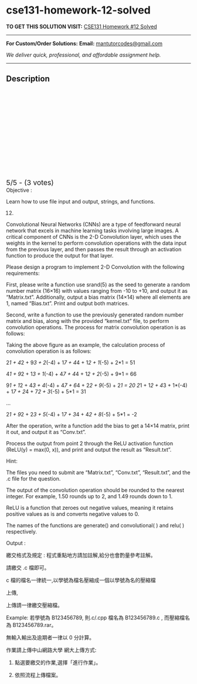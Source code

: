# cse131-homework-12-solved
**TO GET THIS SOLUTION VISIT:** [CSE131 Homework #12 Solved](https://mantutor.com/product/cse131-homework-12-solved/)


---

**For Custom/Order Solutions:** **Email:** mantutorcodes@gmail.com  

*We deliver quick, professional, and affordable assignment help.*

---

<h2>Description</h2>



<div class="kk-star-ratings kksr-auto kksr-align-center kksr-valign-top" data-payload="{&quot;align&quot;:&quot;center&quot;,&quot;id&quot;:&quot;116000&quot;,&quot;slug&quot;:&quot;default&quot;,&quot;valign&quot;:&quot;top&quot;,&quot;ignore&quot;:&quot;&quot;,&quot;reference&quot;:&quot;auto&quot;,&quot;class&quot;:&quot;&quot;,&quot;count&quot;:&quot;3&quot;,&quot;legendonly&quot;:&quot;&quot;,&quot;readonly&quot;:&quot;&quot;,&quot;score&quot;:&quot;5&quot;,&quot;starsonly&quot;:&quot;&quot;,&quot;best&quot;:&quot;5&quot;,&quot;gap&quot;:&quot;4&quot;,&quot;greet&quot;:&quot;Rate this product&quot;,&quot;legend&quot;:&quot;5\/5 - (3 votes)&quot;,&quot;size&quot;:&quot;24&quot;,&quot;title&quot;:&quot;CSE131 Homework #12 Solved&quot;,&quot;width&quot;:&quot;138&quot;,&quot;_legend&quot;:&quot;{score}\/{best} - ({count} {votes})&quot;,&quot;font_factor&quot;:&quot;1.25&quot;}">

<div class="kksr-stars">

<div class="kksr-stars-inactive">
            <div class="kksr-star" data-star="1" style="padding-right: 4px">


<div class="kksr-icon" style="width: 24px; height: 24px;"></div>
        </div>
            <div class="kksr-star" data-star="2" style="padding-right: 4px">


<div class="kksr-icon" style="width: 24px; height: 24px;"></div>
        </div>
            <div class="kksr-star" data-star="3" style="padding-right: 4px">


<div class="kksr-icon" style="width: 24px; height: 24px;"></div>
        </div>
            <div class="kksr-star" data-star="4" style="padding-right: 4px">


<div class="kksr-icon" style="width: 24px; height: 24px;"></div>
        </div>
            <div class="kksr-star" data-star="5" style="padding-right: 4px">


<div class="kksr-icon" style="width: 24px; height: 24px;"></div>
        </div>
    </div>

<div class="kksr-stars-active" style="width: 138px;">
            <div class="kksr-star" style="padding-right: 4px">


<div class="kksr-icon" style="width: 24px; height: 24px;"></div>
        </div>
            <div class="kksr-star" style="padding-right: 4px">


<div class="kksr-icon" style="width: 24px; height: 24px;"></div>
        </div>
            <div class="kksr-star" style="padding-right: 4px">


<div class="kksr-icon" style="width: 24px; height: 24px;"></div>
        </div>
            <div class="kksr-star" style="padding-right: 4px">


<div class="kksr-icon" style="width: 24px; height: 24px;"></div>
        </div>
            <div class="kksr-star" style="padding-right: 4px">


<div class="kksr-icon" style="width: 24px; height: 24px;"></div>
        </div>
    </div>
</div>


<div class="kksr-legend" style="font-size: 19.2px;">
            5/5 - (3 votes)    </div>
    </div>
Objective :

Learn how to use file input and output, strings, and functions.

12.

Convolutional Neural Networks (CNNs) are a type of feedforward neural network that excels in machine learning tasks involving large images. A critical component of CNNs is the 2-D Convolution layer, which uses the weights in the kernel to perform convolution operations with the data input from the previous layer, and then passes the result through an activation function to produce the output for that layer.

Please design a program to implement 2-D Convolution with the following requirements:

First, please write a function use srand(5) as the seed to generate a random number matrix (16×16) with values ranging from -10 to +10, and output it as “Matrix.txt”. Additionally, output a bias matrix (14×14) where all elements are 1, named “Bias.txt”. Print and output both matrices.

Second, write a function to use the previously generated random number matrix and bias, along with the provided “kernel.txt” file, to perform convolution operations. The process for matrix convolution operation is as follows:

Taking the above figure as an example, the calculation process of convolution operation is as follows:

2*1 + 4*2 + 9*3 + 2*(-4) + 1*7 + 4*4 + 1*2 + 1*(-5) + 2*1 = 51

4*1 + 9*2 + 1*3 + 1*(-4) + 4*7 + 4*4 + 1*2 + 2*(-5) + 9*1 = 66

9*1 + 1*2 + 4*3 + 4*(-4) + 4*7 + 6*4 + 2*2 + 9*(-5) + 2*1 = 20 2*1 + 1*2 + 4*3 + 1*(-4) + 1*7 + 2*4 + 7*2 + 3*(-5) + 5*1 = 31

…

2*1 + 9*2 + 2*3 + 5*(-4) + 1*7 + 3*4 + 4*2 + 8*(-5) + 5*1 = -2

After the operation, write a function add the bias to get a 14×14 matrix, print it out, and output it as “Conv.txt”.

Process the output from point 2 through the ReLU activation function (ReLU(y) = max(0, x)), and print and output the result as “Result.txt”.

Hint:

The files you need to submit are “Matrix.txt”, “Conv.txt”, “Result.txt”, and the .c file for the question.

The output of the convolution operation should be rounded to the nearest integer. For example, 1.50 rounds up to 2, and 1.49 rounds down to 1.

ReLU is a function that zeroes out negative values, meaning it retains positive values as is and converts negative values to 0.

The names of the functions are generate() and convolutional( ) and relu( ) respectively.

Output :

繳交格式及規定 : 程式重點地方請加註解,給分也會酌量參考註解。

請繳交 .c 檔即可。

c 檔的檔名一律統一,以學號為檔名壓縮成一個以學號為名的壓縮檔

上傳,

上傳請一律繳交壓縮檔。

Example: 若學號為 B123456789, 則.c/.cpp 檔名為 B123456789.c , 而壓縮檔名為 B123456789.rar。

無輸入輸出及逾期者一律以 0 分計算。

作業請上傳中山網路大學 網大上傳方式:

1. 點選要繳交的作業,選擇「進行作業」。

2. 依照流程上傳檔案。
